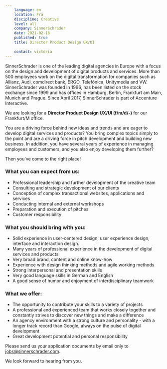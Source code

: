 ```yaml
---
    language: en
    location: Fra
    discipline: Creative
    level: all
    company: SinnerSchrader
    date: 2021-02-16
    published: true
    title: Director Product Design UX/UI 
     
    contact: victoria
---
```


SinnerSchrader is one of the leading digital agencies in Europe with a focus on the design and development of digital products and services. More than 500 employees work on the digital transformation for companies such as Allianz, Audi, comdirect bank, ERGO, Telefónica, Unitymedia and VW. SinnerSchrader was founded in 1996, has been listed on the stock exchange since 1999 and has offices in Hamburg, Berlin, Frankfurt am Main, Munich and Prague. Since April 2017, SinnerSchrader is part of Accenture Interactive.

We are looking for a **Director Product Design UX/UI (f/m/d/-)** for our Frankfurt/M office.
 
You are a driving force behind new ideas and trends and are eager to develop digital services and products? You bring complex topics simply to the point and are a driving force in pitch development and building new business. In addition, you have several years of experience in managing employees and customers, and you also enjoy developing them further? 
 
Then you've come to the right place!
 
### What you can expect from us:
 
- Professional leadership and further development of the creative team
- Consulting and strategic development of our clients
- Conception of complex transactional websites, applications and services
- Conducting internal and external workshops
- Preparation and execution of pitches
- Customer responsibility
 
### What you should bring with you:
 
- Solid experience in user-centered design, user experience design, interface and interaction design.
- Many years of professional experience in the development of digital services and products
- Very broad brand, content and online know-how
- Experience with design thinking methods and agile working methods
- Strong interpersonal and presentation skills
- Very good language skills in German and English
- A good sense of humor and enjoyment of interdisciplinary teamwork
 
### What we offer:
 
- The opportunity to contribute your skills to a variety of projects
- A professional and experienced team that works closely together and constantly strives to discover new things and make a difference
- An agency environment with a strong culture and personality - with a longer track record than Google, always on the pulse of digital development
- Great development potential and personal responsibility

Please send us your application documents by email only to <jobs@sinnerschrader.com>. 
 
We look forward to hearing from you.
